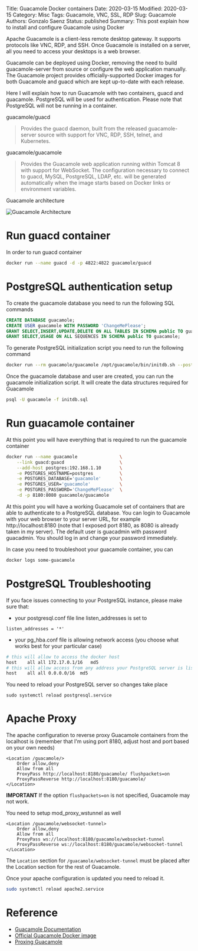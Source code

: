Title: Guacamole Docker containers
Date: 2020-03-15
Modified: 2020-03-15
Category: Misc
Tags: Guacamole, VNC, SSL, RDP
Slug: Guacamole
Authors: Gonzalo Saenz
Status: published
Summary: This post explain how to install and configure Guacamole using Docker

Apache Guacamole is a client-less remote desktop gateway. It supports protocols like VNC, RDP, and SSH. Once Guacamole is installed on a server, all you need to access your desktops is a web browser.

Guacamole can be deployed using Docker, removing the need to build guacamole-server from source or configure the web application manually. The Guacamole project provides officially-supported Docker images for both Guacamole and guacd which are kept up-to-date with each release.

Here I will explain how to run Guacamole with two containers, guacd and guacamole. PostgreSQL will be used for authentication. Please note that PostgreSQL will not be running in a container.

guacamole/guacd

> Provides the guacd daemon, built from the released guacamole-server source with support for VNC, RDP, SSH, telnet, and Kubernetes.

guacamole/guacamole

> Provides the Guacamole web application running within Tomcat 8 with support for WebSocket. The configuration necessary to connect to guacd, MySQL, PostgreSQL, LDAP, etc. will be generated automatically when the image starts based on Docker links or environment variables.

Guacamole architecture

![Guacamole Architecture][guacamole_architecture]

# Run guacd container
In order to run guacd container

```sh
docker run --name guacd -d -p 4822:4822 guacamole/guacd

```
# PostgreSQL authentication setup
To create the guacamole database you need to run the following SQL commands
```sql
CREATE DATABASE guacamole;
CREATE USER guacamole WITH PASSWORD 'ChangeMePlease';
GRANT SELECT,INSERT,UPDATE,DELETE ON ALL TABLES IN SCHEMA public TO guacamole;
GRANT SELECT,USAGE ON ALL SEQUENCES IN SCHEMA public TO guacamole;
```

To generate PostgreSQL initialization script you need to run the following command

```sh
docker run --rm guacamole/guacamole /opt/guacamole/bin/initdb.sh --postgres > initdb.sql
```

Once the guacamole database and user are created, you can run the guacamole initialization script. It will create the data structures required for Guacamole
```sh
psql -U guacamole -f initdb.sql
```
# Run guacamole container

At this point you will have everything that is required to run the guacamole container
```sh
docker run --name guacamole                \
    --link guacd:guacd                     \
    --add-host postgres:192.168.1.10       \
    -e POSTGRES_HOSTNAME=postgres          \
    -e POSTGRES_DATABASE='guacamole'       \
    -e POSTGRES_USER='guacamole'           \
    -e POSTGRES_PASSWORD='ChangeMePlease'  \
    -d -p 8180:8080 guacamole/guacamole
```

At this point you will have a working Guacamole set of containers that are able to authenticate to a PostgreSQL database. You can login to Guacamole with your web browser to your server URL, for example http://localhost:8180 (note that I exposed port 8180, as 8080 is already taken in my server). The default user is guacadmin with password guacadmin. You should log in and change your password immediately.

In case you need to troubleshoot your guacamole container, you can
```sh
docker logs some-guacamole
```

# PostgreSQL Troubleshooting
If you face issues connecting to your PostgreSQL instance, please make sure that:

* your postgresql.conf file line listen_addresses is set to
```
listen_addresses = '*'
```
* your pg_hba.conf file is allowing network access (you choose what works best for your particular case)
```sh
# this will allow to access the docker host
host	all	all	172.17.0.1/16	md5
# this will allow access from any address your PostgreSQL server is listening
host	all	all	0.0.0.0/16	md5
```

You need to reload your PostgreSQL server so changes take place

```
sudo systemctl reload postgresql.service
```

# Apache Proxy

The apache configuration to reverse proxy Guacamole containers from the localhost is (remember that I'm using port 8180, adjust host and port based on your own needs)

```
<Location /guacamole/>
    Order allow,deny
    Allow from all
    ProxyPass http://localhost:8180/guacamole/ flushpackets=on
    ProxyPassReverse http://localhost:8180/guacamole/
</Location>
```
**IMPORTANT** If the option `flushpackets=on` is not specified, Guacamole may not work.

You need to setup mod_proxy_wstunnel as well
```
<Location /guacamole/websocket-tunnel>
    Order allow,deny
    Allow from all
    ProxyPass ws://localhost:8180/guacamole/websocket-tunnel
    ProxyPassReverse ws://localhost:8180/guacamole/websocket-tunnel
</Location>
```
The `Location` section for `/guacamole/websocket-tunnel` must be placed after the Location section for the rest of Guacamole.

Once your apache configuration is updated you need to reload it.
```sh
sudo systemctl reload apache2.service
```

# Reference

* [Guacamole Documentation][1]
* [Official Guacamole Docker image][2]
* [Proxing Guacamole][3]

[1]: https://guacamole.apache.org/doc/gug/guacamole-docker.html
[2]: https://hub.docker.com/u/guacamole/#!
[3]: https://guacamole.apache.org/doc/gug/proxying-guacamole.html#apache

[guacamole_architecture]: /images/guac-arch.png "Guacamole Architecture"
